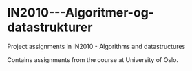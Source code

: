 # IN2010---Algoritmer-og-datastrukturer
Project assignments in IN2010 - Algorithms and datastructures

Contains assignments from the course at University of Oslo.
